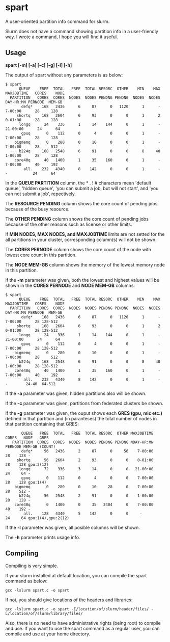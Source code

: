 # spart
A user-oriented partition info command for slurm.

Slurm does not have a command showing partition info in a user-friendly way.
I wrote a command, I hope you will find it useful. 

## Usage

**spart [-m] [-a] [-c] [-g] [-l] [-h]**


The output of spart without any parameters is as below:

```
$ spart
      QUEUE    FREE  TOTAL   FREE  TOTAL RESORC  OTHER    MIN    MAX MAXJOBTIME   CORES    NODE
  PARTITION   CORES  CORES  NODES  NODES PENDNG PENDNG  NODES  NODES  DAY-HR:MN PERNODE  MEM-GB
       defq*    168   2436      6     87      0   1120      1      -    7-00:00      28     128
     shortq     168   2604      6     93      0      0      1      2    0-01:00      28     128
      longq      24    336      1     14    144      0      1      -   21-00:00      24      64
       gpuq       0    112      0      4      0      0      1      -    7-00:00      28     128
    bigmemq       0    280      0     10      0      0      1      -    7-00:00      28     512
      b224q     168   2548      6     91      0      0      8     40    1-00:00      28     128
    core40q      40   1400      1     35    160      0      1      -    7-00:00      40     192
        all.    232   4340      8    142      0      0      1      -     -           24      64
 ```
 In the **QUEUE PARTITION** column, the * . ! #  characters mean 'default queue', 'hidden queue', 'you can submit a job, but will not start', and 'you can not submit a job', repectively.
 
 The **RESOURCE PENDING** column shows the core count of pending jobs because of the busy resource. 

 The **OTHER PENDING** column shows the core count of pending jobs because of the other reasons such as license or other limits. 

 If **MIN NODES, MAX NODES, and MAXJOBTIME** limits are not setted for the all partitions in your cluster, corresponding column(s) will not be shown.

 The **CORES PERNODE** column shows the core count of the node with lowest core count in this partition.

 The **NODE MEM-GB** column shows the memory of the lowest memory node in this partition.

 If the **-m** parameter was given, both the lowest and highest values will be shown in the **CORES PERNODE** and **NODE MEM-GB** columns:

```
$ spart
      QUEUE    FREE  TOTAL   FREE  TOTAL RESORC  OTHER    MIN    MAX MAXJOBTIME   CORES    NODE
  PARTITION   CORES  CORES  NODES  NODES PENDNG PENDNG  NODES  NODES  DAY-HR:MN PERNODE  MEM-GB
       defq*    168   2436      6     87      0   1120      1      -    7-00:00      28 128-512
     shortq     168   2604      6     93      0      0      1      2    0-01:00      28 128-512
      longq      24    336      1     14    144      0      1      -   21-00:00      24      64
       gpuq       0    112      0      4      0      0      1      -    7-00:00      28 128-512
    bigmemq       0    280      0     10      0      0      1      -    7-00:00      28     512
      b224q     168   2548      6     91      0      0      8     40    1-00:00      28 128-512
    core40q      40   1400      1     35    160      0      1      -    7-00:00      40     192
        all.    232   4340      8    142      0      0      1      -     -        24-40  64-512
 ```

 If the **-a** parameter was given, hidden partitions also will be shown.

 If the **-c** parameter was given, partitions from federated clusters be shown.

 If the **-g** parameter was given, the ouput shows each **GRES (gpu, mic etc.)** defined in that partition and (in paranteses) the total number of nodes in that partition containing that GRES:

```
       QUEUE   FREE  TOTAL   FREE  TOTAL RESORC  OTHER MAXJOBTIME   CORES   NODE   GRES
   PARTITION  CORES  CORES  NODES  NODES PENDNG PENDNG NDAY-HR:MN PERNODE MEM-GB (COUNT)
       defq*     56   2436      2     87      0     56    7-00:00      28    128 -
     shortq      56   2604      2     93      0      0    0-01:00      28    128 gpu:2(12)
      longq      72    336      3     14      0      0   21-00:00      24     64 -
       gpuq       0    112      0      4      0      0    7-00:00      28    128 gpu:1(4)
    bigmemq       0    280      0     10     28      0    7-00:00      28    512 -
      b224q      56   2548      2     91      0      0    1-00:00      28    128 -
    core40q       0   1400      0     35   2404      0    7-00:00      40    192 -
        all.    128   4340      5    142      0      0     -           24     64 gpu:1(4),gpu:2(12)
```

 If the **-l** parameter was given, all posible columns will be shown.

 The **-h** parameter prints usage info.


 
 ## Compiling

 Compiling is very simple.

 If your slurm installed at default location, you can compile the spart command as below:

 ```gcc -lslurm spart.c -o spart```

 If not, you should give locations of the headers and libraries:

 ```gcc -lslurm spart.c -o spart -I/location/of/slurm/header/files/ -L/location/of/slurm/library/files/```

 
 Also, there is no need to have administrative rights (being root) to compile and use. If you want to use the spart command as a regular user, you can compile and use at your home directory.


